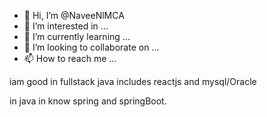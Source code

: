 - 👋 Hi, I’m @NaveeNlMCA
- 👀 I’m interested in ...
- 🌱 I’m currently learning ...
- 💞️ I’m looking to collaborate on ...
- 📫 How to reach me ...

<!---
NaveeNlMCA/NaveeNlMCA is a ✨ special ✨ repository because its `README.md` (this file) appears on your GitHub profile.
You can click the Preview link to take a look at your changes.
--->iam good in fullstack java includes reactjs and mysql/Oracle
in java in know spring and springBoot.
